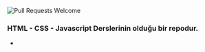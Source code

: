 ![Pull Requests Welcome](https://img.shields.io/badge/WebGeli%C5%9Ftirme-HTML-green)
### HTML - CSS - Javascript Derslerinin olduğu bir repodur.

-

